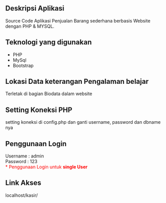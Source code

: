 ## Deskripsi Aplikasi 
Source Code Aplikasi Penjualan Barang sederhana berbasis Website dengan PHP & MYSQL.

## Teknologi yang digunakan 
- PHP
- MySql
- Bootstrap

## Lokasi Data keterangan Pengalaman belajar 
Terletak di bagian Biodata dalam website

## Setting Koneksi PHP
setting koneksi di config.php dan ganti username, password dan dbname nya

## Penggunaan Login
Username : admin
<br/>
Password : 123
<br>
<span style="color:red">* Penggunaan Login untuk <b>single User</b> </span>


## Link Akses
localhost/kasir/
